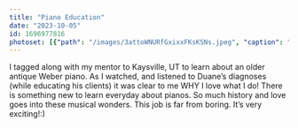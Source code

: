 ```yaml
---
title: "Piano Education"
date: "2023-10-05"
id: 1696977816
photoset: [{"path": "/images/3attoWNURfGxixxFKsKSNs.jpeg", "caption": "Weber piano diagnosis- Kaysville, UT", "thumbnail": "True"}]
---
```

I tagged along with my mentor to Kaysville, UT to learn about an older antique Weber piano. As I watched, and listened to Duane’s diagnoses (while educating his clients) it was clear to me WHY I love what I do! There is something new to learn everyday about pianos. So much history and love goes into these musical wonders. This job is far from boring. It’s very exciting!:)
